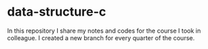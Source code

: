 # data-structure-c
In this repository I share my notes and codes for the course I took in colleague. I created a new branch for every quarter of the course. 
